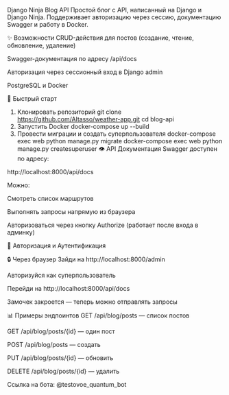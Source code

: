 Django Ninja Blog API
Простой блог с API, написанный на Django и Django Ninja. Поддерживает авторизацию через сессию, документацию Swagger и работу в Docker.

✨ Возможности
CRUD-действия для постов (создание, чтение, обновление, удаление)

Swagger-документация по адресу /api/docs

Авторизация через сессионный вход в Django admin

PostgreSQL и Docker

🚀 Быстрый старт
1. Клонировать репозиторий
git clone https://github.com/Altasso/weather-app.git
cd blog-api
2. Запустить Docker
docker-compose up --build
3. Провести миграции и создать суперпользователя
docker-compose exec web python manage.py migrate
docker-compose exec web python manage.py createsuperuser
👁️ API Документация
Swagger доступен по адресу:

http://localhost:8000/api/docs

Можно:

Смотреть список маршрутов

Выполнять запросы напрямую из браузера

Авторизоваться через кнопку Authorize (работает после входа в админку)

🔐 Авторизация и Аутентификация

🔒 Через браузер
Зайди на http://localhost:8000/admin

Авторизуйся как суперпользователь

Перейди на http://localhost:8000/api/docs

Замочек закроется — теперь можно отправлять запросы

📊 Примеры эндпоинтов
GET /api/blog/posts — список постов

GET /api/blog/posts/{id} — один пост

POST /api/blog/posts — создать

PUT /api/blog/posts/{id} — обновить

DELETE /api/blog/posts/{id} — удалить

Ссылка на бота: 
@testovoe_quantum_bot
